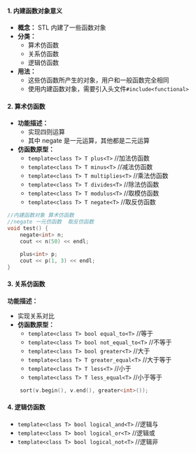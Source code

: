 #### 1. 内建函数对象意义
+ **概念：** STL 内建了一些函数对象
+ **分类：** 
  + 算术仿函数
  + 关系仿函数
  + 逻辑仿函数
+ **用法：**
  + 这些仿函数所产生的对象，用户和一般函数完全相同
  + 使用内建函数对象，需要引入头文件`#include<functional>`
  
#### 2. 算术仿函数
+ **功能描述：** 
  + 实现四则运算
  + 其中 negate 是一元运算，其他都是二元运算
+ **仿函数原型：**
  + `template<class T> T plus<T>`  //加法仿函数
  + `template<class T> T minus<T>`  //减法仿函数
  + `template<class T> T multiplies<T>`  //乘法仿函数
  + `template<class T> T divides<T>`  //除法仿函数
  + `template<class T> T modulus<T>`  //取模仿函数  
  + `template<class T> T negate<T>`  //取反仿函数

```C++
//内建函数对象 算术仿函数
//negate 一元仿函数  取反仿函数
void test() {
	negate<int> n;
	cout << n(50) << endl;

	plus<int> p;
	cout << p(1, 3) << endl;
}
```

#### 3. 关系仿函数
**功能描述：** 
  + 实现关系对比
+ **仿函数原型：**
  + `template<class T> bool equal_to<T>`  //等于
  + `template<class T> bool not_equal_to<T>`  //不等于
  + `template<class T> bool greater<T>`  //大于
  + `template<class T> T greater_equal<T>`  //大于等于
  + `template<class T> T less<T>`  //小于  
  + `template<class T> T less_equal<T>`  //小于等于

```C++
	sort(v.begin(), v.end(), greater<int>());
```

#### 4. 逻辑仿函数
+ `template<class T> bool logical_and<T>`  //逻辑与
+ `template<class T> bool logical_or<T>`  //逻辑或
+ `template<class T> bool logical_not<T>`  //逻辑非